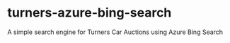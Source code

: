# turners-azure-bing-search
A simple search engine for Turners Car Auctions using Azure Bing Search
